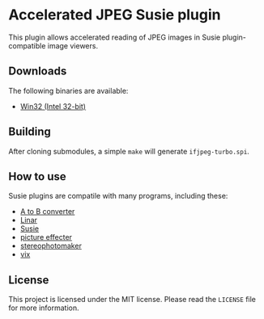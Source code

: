 # Accelerated JPEG Susie plugin

This plugin allows accelerated reading of JPEG images in Susie plugin-compatible image viewers.

## Downloads

The following binaries are available:  
* [Win32 (Intel 32-bit)](https://github.com/uyjulian/ifjpeg-turbo/releases/latest/download/ifjpeg-turbo.7z)  

## Building

After cloning submodules, a simple `make` will generate `ifjpeg-turbo.spi`.

## How to use

Susie plugins are compatile with many programs, including these:

- [A to B converter](http://www.asahi-net.or.jp/~KH4S-SMZ/spi/abc/index.html)
- [Linar](http://hp.vector.co.jp/authors/VA015839/)
- [Susie](http://www.digitalpad.co.jp/~takechin/betasue.html#susie32)
- [picture effecter](http://www.asahi-net.or.jp/~DS8H-WTNB/software/index.html)
- [stereophotomaker](http://stereo.jpn.org/eng/stphmkr/)
- [vix](http://www.forest.impress.co.jp/library/software/vix/)

## License

This project is licensed under the MIT license. Please read the `LICENSE` file for more information.
